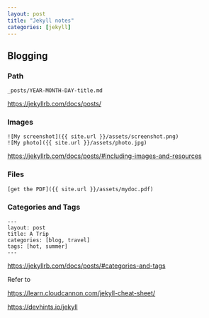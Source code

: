 ```yaml
---
layout: post
title: "Jekyll notes"
categories: [jekyll]
---
```


## Blogging

### Path
```console
_posts/YEAR-MONTH-DAY-title.md
```
https://jekyllrb.com/docs/posts/

### Images

```console
![My screenshot]({{ site.url }}/assets/screenshot.png)
![My photo]({{ site.url }}/assets/photo.jpg)
```

https://jekyllrb.com/docs/posts/#including-images-and-resources

### Files

```console
[get the PDF]({{ site.url }}/assets/mydoc.pdf)
```

### Categories and Tags

```console
---
layout: post
title: A Trip
categories: [blog, travel]
tags: [hot, summer]
---
```

https://jekyllrb.com/docs/posts/#categories-and-tags

Refer to

https://learn.cloudcannon.com/jekyll-cheat-sheet/

https://devhints.io/jekyll

